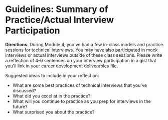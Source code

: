 # Guidelines: Summary of Practice/Actual Interview Participation

**Directions**: 
During Module 4, you've had a few in-class models and practice sessions for technical interviews. You may have also participated in mock interviews or actual interviews outside of these class sessions. Please write a reflection of 4-6 sentences on your interview participation in a gist that you'll link in your career development deliverables file.

Suggested ideas to include in your reflection:

* What are some best practices of technical interviews that you've discussed?
* What did you excel at in the practice?
* What will you continue to practice as you prep for interviews in the future?
* What surprised you about the practice? 


